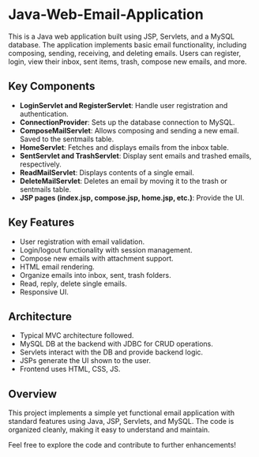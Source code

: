 # Java-Web-Email-Application
This is a Java web application built using JSP, Servlets, and a MySQL database. The application implements basic email functionality, including composing, sending, receiving, and deleting emails. Users can register, login, view their inbox, sent items, trash, compose new emails, and more.

## Key Components

- **LoginServlet and RegisterServlet**: Handle user registration and authentication.
- **ConnectionProvider**: Sets up the database connection to MySQL.
- **ComposeMailServlet**: Allows composing and sending a new email. Saved to the sentmails table.
- **HomeServlet**: Fetches and displays emails from the inbox table.
- **SentServlet and TrashServlet**: Display sent emails and trashed emails, respectively.
- **ReadMailServlet**: Displays contents of a single email.
- **DeleteMailServlet**: Deletes an email by moving it to the trash or sentmails table.
- **JSP pages (index.jsp, compose.jsp, home.jsp, etc.)**: Provide the UI.

## Key Features

- User registration with email validation.
- Login/logout functionality with session management.
- Compose new emails with attachment support.
- HTML email rendering.
- Organize emails into inbox, sent, trash folders.
- Read, reply, delete single emails.
- Responsive UI.

## Architecture

- Typical MVC architecture followed.
- MySQL DB at the backend with JDBC for CRUD operations.
- Servlets interact with the DB and provide backend logic.
- JSPs generate the UI shown to the user.
- Frontend uses HTML, CSS, JS.

## Overview

This project implements a simple yet functional email application with standard features using Java, JSP, Servlets, and MySQL. The code is organized cleanly, making it easy to understand and maintain.

Feel free to explore the code and contribute to further enhancements!
